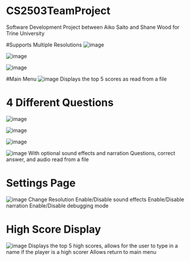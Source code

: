 # CS2503TeamProject
Software Development Project between Aiko Saito and Shane Wood for Trine University


#Supports Multiple Resolutions 
![image](https://github.com/user-attachments/assets/5fd304f7-d41b-4292-bce4-5ec00cefeedd)

![image](https://github.com/user-attachments/assets/af2e32bb-60ab-4378-88c2-56df5e8df31f)

![image](https://github.com/user-attachments/assets/9b7a924b-1775-4047-beb6-4d73d931cb81)


#Main Menu
![image](https://github.com/user-attachments/assets/5d30e2a1-f814-49a8-bede-d148f74fc48f)
Displays the top 5 scores as read from a file

# 4 Different Questions
![image](https://github.com/user-attachments/assets/5c40ed07-f735-4f50-a127-9e108d287144)

![image](https://github.com/user-attachments/assets/9d45f545-26c2-47f4-86d1-e090aa16b570)

![image](https://github.com/user-attachments/assets/d49a18b2-bfec-4e6f-a128-095d43a4ab9e)

![image](https://github.com/user-attachments/assets/b7d2a6aa-e37a-4f9d-9c08-f2f4581bb2e8)
With optional sound effects and narration
Questions, correct answer, and audio read from a file


# Settings Page
![image](https://github.com/user-attachments/assets/5fd304f7-d41b-4292-bce4-5ec00cefeedd)
Change Resolution
Enable/Disable sound effects
Enable/Disable narration
Enable/Disable debugging mode


# High Score Display
![image](https://github.com/user-attachments/assets/80f22009-9010-4edc-baeb-22dd16f8fc42)
Displays the top 5 high scores, allows for the user to type in a name if the player is a high scorer
Allows return to main menu
